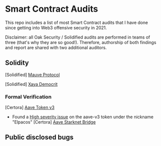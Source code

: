 # Smart Contract Audits
This repo includes a list of most Smart Contract audits that I have done since getting into Web3 offensive security in 2021.

Disclaimer: all Oak Security / Solidified audits are performed in teams of three (that's why they are so good!). Therefore, authorship of both findings and report are shared with two additional auditors.


## Solidity
[Solidified] [Mauve Protocol](https://github.com/solidified-platform/audits/blob/master/Audit%20Report%20-%20Mauve.pdf)

[Solidified] [Xaya Democrit](https://github.com/solidified-platform/audits/blob/master/Audit%20Report%20-%20Xaya%20Democrit.pdf)

### Formal Verification
[Certora] [Aave Token v3](https://www.certora.com/wp-content/uploads/2022/09/Formal-Verification-Report-of-AAVE-Token-V3.pdf)
- Found a [High severity issue](https://twitter.com/vn_martinez_/status/1578288861683142656?s=20) on the aave-v3 token under the nickname "Elpacos" 
[Certora] [Aave Starknet Bridge](https://www.certora.com/wp-content/uploads/2022/10/Formal-Verification-Report-of-Aave-Starknet-Bridge-3.pdf)


## Public disclosed bugs
